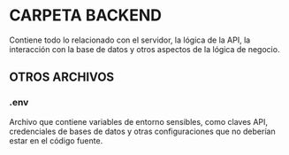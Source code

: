 # CARPETA BACKEND 
Contiene todo lo relacionado con el servidor, la lógica de la API, la interacción con la base de datos y otros aspectos de la lógica de negocio.

## OTROS ARCHIVOS
### .env 
Archivo que contiene variables de entorno sensibles, como claves API, credenciales de bases de datos y otras configuraciones que no deberían estar en el código fuente.
